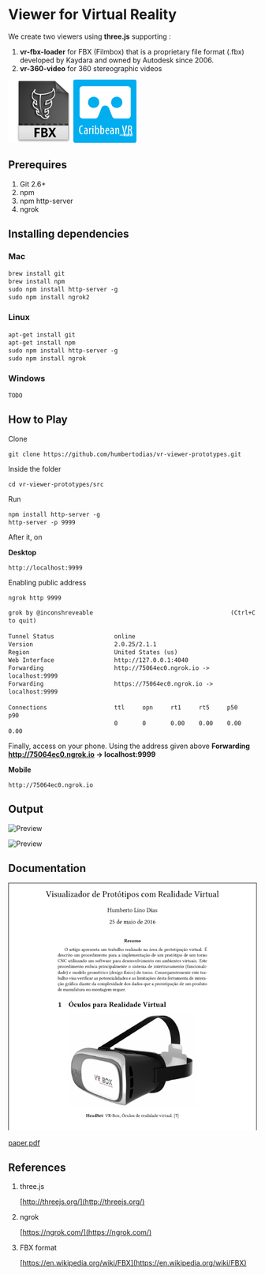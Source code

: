 # Viewer for Virtual Reality


We create two viewers using **three.js** supporting :

1. **vr-fbx-loader** for FBX (Filmbox) that is a proprietary file format (.fbx) developed by Kaydara and owned by Autodesk since 2006.
2. **vr-360-video** for 360 stereographic videos

![Preview](doc/fbx-icon.png)
![Preview](doc/card-board-vr-icon.png)

## Prerequires

1. Git 2.6+
2. npm
3. npm http-server
3. ngrok

## Installing dependencies

### Mac
```
brew install git
brew install npm
sudo npm install http-server -g
sudo npm install ngrok2
```
### Linux
```
apt-get install git
apt-get install npm
sudo npm install http-server -g
sudo npm install ngrok
```

### Windows

```
TODO
```

## How to Play

Clone

```
git clone https://github.com/humbertodias/vr-viewer-prototypes.git
```

Inside the folder

```
cd vr-viewer-prototypes/src
```

Run

```
npm install http-server -g
http-server -p 9999
```

After it, on 

**Desktop** 

```
http://localhost:9999
```

Enabling public address

```
ngrok http 9999
```

```
grok by @inconshreveable                                       (Ctrl+C to quit)
                                                                                
Tunnel Status                 online                                            
Version                       2.0.25/2.1.1                                      
Region                        United States (us)                                
Web Interface                 http://127.0.0.1:4040                             
Forwarding                    http://75064ec0.ngrok.io -> localhost:9999        
Forwarding                    https://75064ec0.ngrok.io -> localhost:9999       
                                                                                
Connections                   ttl     opn     rt1     rt5     p50     p90       
                              0       0       0.00    0.00    0.00    0.00
```

Finally, access on your phone.
Using the address given above 
**Forwarding http://75064ec0.ngrok.io -> localhost:9999**

**Mobile**

```
http://75064ec0.ngrok.io
```


## Output

![Preview](doc/threejs-viewer-fbx.gif)

![Preview](doc/threejs-viewer-360.gif)

## Documentation

![Preview](doc/article/output.png)

[paper.pdf](doc/article/output.png)


## References

1. three.js
	
	[http://threejs.org/](http://threejs.org/)

2. ngrok

	[https://ngrok.com/](https://ngrok.com/)

3. FBX format

	[https://en.wikipedia.org/wiki/FBX](https://en.wikipedia.org/wiki/FBX)